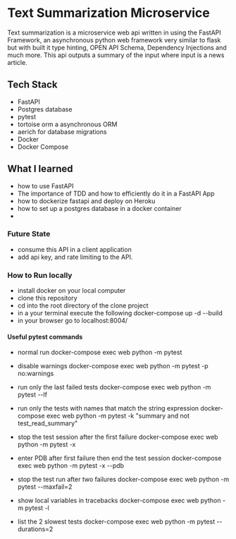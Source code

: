 # Text Summarization Microservice
Text summarization is a microservice web api written in using the FastAPI Framework, an asynchronous python web framework very similar to flask but with built it type hinting, OPEN API Schema, Dependency Injections and much more. This api outputs a summary of the input where input is a news article. 

## Tech Stack 
 - FastAPI
 - Postgres database
 - pytest
 - tortoise orm a asynchronous ORM
 - aerich for database migrations 
 - Docker 
 - Docker Compose 


## What I learned
- how to use FastAPI 
- The importance of TDD and how to efficiently do it in a FastAPI App
- how to dockerize fastapi and deploy on Heroku
- how to set up a postgres database in a docker container
- 

### Future State 
- consume this API in a client application
- add api key, and rate limiting to the API. 

### How to Run locally 
- install docker on your local computer 
- clone this repository
- cd into the root directory of the clone project 
- in a your terminal execute the following docker-compose up -d --build
- in your browser go to localhost:8004/


#### Useful pytest commands 
- normal run
  docker-compose exec web python -m pytest

- disable warnings
 docker-compose exec web python -m pytest -p no:warnings

- run only the last failed tests
 docker-compose exec web python -m pytest --lf

- run only the tests with names that match the string expression
  docker-compose exec web python -m pytest -k "summary and not test_read_summary"

- stop the test session after the first failure
 docker-compose exec web python -m pytest -x

- enter PDB after first failure then end the test session
 docker-compose exec web python -m pytest -x --pdb

- stop the test run after two failures
 docker-compose exec web python -m pytest --maxfail=2

- show local variables in tracebacks
 docker-compose exec web python -m pytest -l

- list the 2 slowest tests
 docker-compose exec web python -m pytest --durations=2